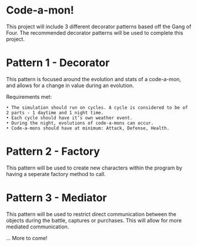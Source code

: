 # Code-a-mon!

This project will include 3 different decorator patterns based off the Gang of Four.
The recommended decorator patterns will be used to complete this project. 

# Pattern 1 - Decorator 

This pattern is focused around the evolution and stats of a code-a-mon, and allows
for a change in value during an evolution.

Requirements met:

    • The simulation should run on cycles. A cycle is considered to be of 2 parts - 1 daytime and 1 night time.
    • Each cycle should have it’s own weather event.
    • During the night, evolutions of code-a-mons can occur.
    • Code-a-mons should have at minimum: Attack, Defense, Health.

# Pattern 2 - Factory

This pattern will be used to create new characters within the program by having a
seperate factory method to call.

# Pattern 3 - Mediator

This pattern will be used to restrict direct communication between the objects during 
the battle, captures or purchases. This will allow for more mediated communication.

... More to come!
